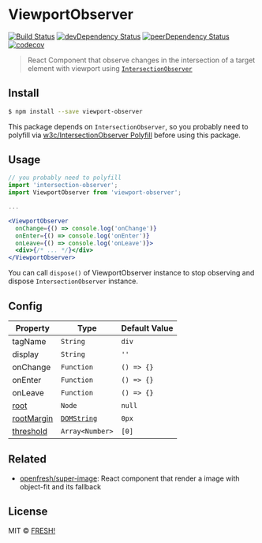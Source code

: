 # ViewportObserver

[![Build Status](https://travis-ci.org/openfresh/viewport-observer.svg?branch=master)](https://travis-ci.org/openfresh/viewport-observer)
[![devDependency Status](https://david-dm.org/openfresh/viewport-observer/dev-status.svg)](https://david-dm.org/openfresh/viewport-observer?type=dev)
[![peerDependency Status](https://david-dm.org/openfresh/viewport-observer/peer-status.svg)](https://david-dm.org/openfresh/viewport-observer?type=peer)
[![codecov](https://codecov.io/gh/openfresh/viewport-observer/branch/master/graph/badge.svg)](https://codecov.io/gh/openfresh/viewport-observer)

> React Component that observe changes in the intersection of a target element with viewport using [`IntersectionObserver`](https://w3c.github.io/IntersectionObserver/)

## Install

```bash
$ npm install --save viewport-observer
```

This package depends on `IntersectionObserver`, so you probably need to polyfill via [w3c/IntersectionObserver Polyfill](https://github.com/w3c/IntersectionObserver/tree/master/polyfill) before using this package.

## Usage

```jsx
// you probably need to polyfill
import 'intersection-observer';
import ViewportObserver from 'viewport-observer';

...

<ViewportObserver
  onChange={() => console.log('onChange')}
  onEnter={() => console.log('onEnter')}
  onLeave={() => console.log('onLeave')}>
  <div>{/* ... */}</div>
</ViewportObserver>
```

You can call `dispose()` of ViewportObserver instance to stop observing and dispose `IntersectionObserver` instance.

## Config

|  Property   | Type       | Default Value |
| ----------- | ---------- | ------------- |
| tagName | `String` | `div` |
| display | `String` | `''` |
| onChange | `Function` | `() => {}` |
| onEnter | `Function` | `() => {}` |
| onLeave | `Function` | `() => {}` |
| [root](https://wicg.github.io/IntersectionObserver/#dom-intersectionobserver-root) | `Node` | `null` |
| [rootMargin](https://wicg.github.io/IntersectionObserver/#dom-intersectionobserverinit-rootmargin) | [`DOMString`](https://heycam.github.io/webidl/#idl-DOMString) | `0px` |
| [threshold](https://wicg.github.io/IntersectionObserver/#dom-intersectionobserverinit-threshold)  | `Array<Number>` | `[0]` |

## Related

- [openfresh/super-image](https://github.com/openfresh/super-image): React component that render a image with object-fit and its fallback

## License

MIT © [FRESH!](https://github.com/openfresh)
